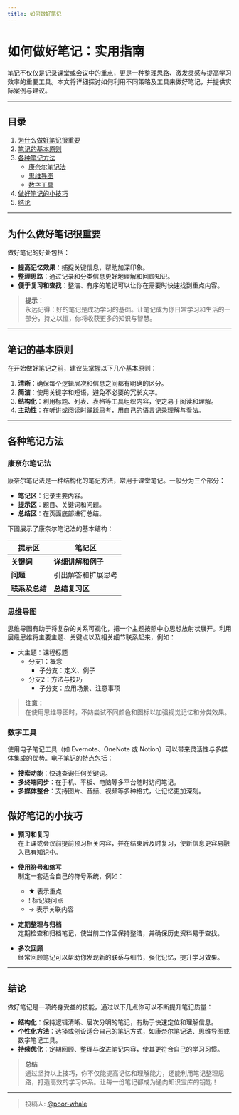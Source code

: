 ```yaml
---
title: 如何做好笔记
---
```


# 如何做好笔记：实用指南

笔记不仅仅是记录课堂或会议中的重点，更是一种整理思路、激发灵感与提高学习效率的重要工具。本文将详细探讨如何利用不同策略及工具来做好笔记，并提供实际案例与建议。

---

## 目录

1. [为什么做好笔记很重要](#为什么做好笔记很重要)
2. [笔记的基本原则](#笔记的基本原则)
3. [各种笔记方法](#各种笔记方法)
    - [康奈尔笔记法](#康奈尔笔记法)
    - [思维导图](#思维导图)
    - [数字工具](#数字工具)
4. [做好笔记的小技巧](#做好笔记的小技巧)
5. [结论](#结论)

---

## 为什么做好笔记很重要

做好笔记的好处包括：

- **提高记忆效果**：捕捉关键信息，帮助加深印象。
- **整理思路**：通过记录和分类信息更好地理解和回顾知识。
- **便于复习和查找**：整洁、有序的笔记可以让你在需要时快速找到重点内容。

> **提示：**  
> 永远记得：好的笔记是成功学习的基础。让笔记成为你日常学习和生活的一部分，持之以恒，你将收获更多的知识与智慧。

---

## 笔记的基本原则

在开始做好笔记之前，建议先掌握以下几个基本原则：

1. **清晰**：确保每个逻辑层次和信息之间都有明确的区分。
2. **简洁**：使用关键字和短语，避免不必要的冗长文字。
3. **结构化**：利用标题、列表、表格等工具组织内容，使之易于阅读和理解。
4. **主动性**：在听讲或阅读时踊跃思考，用自己的语言记录理解与看法。

---

## 各种笔记方法

### 康奈尔笔记法

康奈尔笔记法是一种结构化的笔记方法，常用于课堂笔记。一般分为三个部分：

- **笔记区**：记录主要内容。
- **提示区**：题目、关键词和问题。
- **总结区**：在页面底部进行总结。

下图展示了康奈尔笔记法的基本结构：

| 提示区          | 笔记区                |
| --------------- | --------------------- |
| **关键词**      | **详细讲解和例子**    |
| **问题**        | 引出解答和扩展思考    |
| **联系及总结** | **总结复习区**       |

### 思维导图

思维导图有助于将复杂的关系可视化，把一个主题按照中心思想放射状展开。利用层级思维将主要主题、关键点以及相关细节联系起来，例如：

- 大主题：课程标题
  - 分支1：概念
    - 子分支：定义、例子
  - 分支2：方法与技巧
    - 子分支：应用场景、注意事项

> **注意：**  
> 在使用思维导图时，不妨尝试不同颜色和图标以加强视觉记忆和分类效果。

### 数字工具

使用电子笔记工具（如 Evernote、OneNote 或 Notion）可以带来灵活性与多媒体集成的优势。电子笔记的特点包括：

- **搜索功能**：快速查询任何关键词。
- **多终端同步**：在手机、平板、电脑等多平台随时访问笔记。
- **多媒体整合**：支持图片、音频、视频等多种格式，让记忆更加深刻。

## 做好笔记的小技巧

- **预习和复习**  
  在上课或会议前提前预习相关内容，并在结束后及时复习，使新信息更容易融入已有知识中。

- **使用符号和缩写**  
  制定一套适合自己的符号系统，例如：  
  - ★ 表示重点  
  - ! 标记疑问点  
  - → 表示关联内容

- **定期整理与归档**  
  定期检查和归档笔记，使当前工作区保持整洁，并确保历史资料易于查找。

- **多次回顾**  
  经常回顾笔记可以帮助你发现新的联系与细节，强化记忆，提升学习效果。

---

## 结论

做好笔记是一项终身受益的技能，通过以下几点你可以不断提升笔记质量：

- **结构化**：保持逻辑清晰、层次分明的笔记，有助于快速定位和理解信息。
- **个性化方法**：选择或创设适合自己的笔记方式，如康奈尔笔记法、思维导图或数字笔记工具。
- **持续优化**：定期回顾、整理与改进笔记内容，使其更符合自己的学习习惯。

> **总结**  
> 通过坚持以上技巧，你不仅能提高记忆和理解能力，还能利用笔记整理思路，打造高效的学习体系。让每一份笔记都成为通向知识宝库的钥匙！

---

> 投稿人: [@poor-whale](https://github.com/poor-whale)
